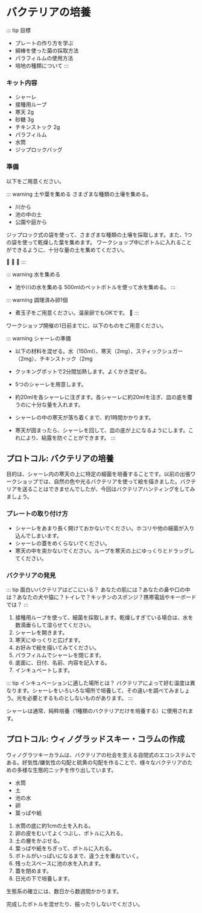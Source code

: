 # バクテリアの培養

::: tip 目標
- プレートの作り方を学ぶ
- 綿棒を使った菌の採取方法
- パラフィルムの使用方法
- 培地の種類について
:::

### キット内容

- シャーレ
- 接種用ループ
- 寒天 2g
- 砂糖 3g
- チキンストック 2g
- パラフィルム
- 水筒
- ジップロックバッグ

### 準備

以下をご用意ください。

::: warning 土や葉を集める
さまざまな種類の土壌を集める。
- 川から
- 池の中の土
- 公園や庭から

ジップロック式の袋を使って、さまざまな種類の土壌を採取します。また、1つの袋を使って乾燥した葉を集めます。
ワークショップ中にボトルに入れることができるように、十分な量の土を集めてください。

:leaves: :leaves: :leaves:
:::

::: warning 水を集める
- 池や川の水を集める
500mlのペットボトルを使って水を集める。
:::

::: warning 調理済み卵1個
- 煮玉子をご用意ください。温泉卵でもOKです。
:egg:
:::

ワークショップ開催の1日前までに、以下のものをご用意ください。

::: warning シャーレの準備

- 以下の材料を混ぜる。水（150ml）、寒天（2mg）、スティックシュガー（2mg）、チキンストック（2mg

- クッキングポットで2分間加熱します。よくかき混ぜる。

- 5つのシャーレを用意します。

- 約20mlを各シャーレに注ぎます。各シャーレに約20mlを注ぎ、皿の底を覆うのに十分な量を入れます。

- シャーレの中の寒天が落ち着くまで、約1時間かかります。

- 寒天が固まったら、シャーレを回して、皿の底が上になるようにします。これにより、結露を防ぐことができます。
:::

## プロトコル: バクテリアの培養

目的は、シャーレ内の寒天の上に特定の細菌を培養することです。以前の出張ワークショップでは、自然の色や光るバクテリアを使って絵を描きました。バクテリアを送ることはできませんでしたが、今回はバクテリアハンティングをしてみましょう。

### プレートの取り付け方

- シャーレをあまり長く開けておかないでください。ホコリや他の細菌が入り込んでしまいます。
- シャーレの蓋をめくらないでください。
- 寒天の中を突かないでください。ループを寒天の上にゆっくりとドラッグしてください。

### バクテリアの発見

::: tip 面白いバクテリアはどこにいる？
あなたの肌には？あなたの鼻や口の中は？あなたの犬や猫に？トイレで？キッチンのスポンジ？携帯電話やキーボードでは？
:::

1. 接種用ループを使って、細菌を採取します。乾燥しすぎている場合は、水を数滴垂らして湿らせてください。
2. シャーレを開きます。
3. 寒天にゆっくりと広げます。
4. お好みで絵を描いてみてください。
5. パラフィルムでシャーレを閉じます。
6. 底面に、日付、名前、内容を記入する。
7. インキュベートします。

::: tip インキュベーションに適した場所とは？
バクテリアによって好む温度は異なります。シャーレをいろいろな場所で培養して、その違いを調べてみましょう。光を必要とするものとしないものがあります。
:::

シャーレは通常、純粋培養（1種類のバクテリアだけを培養する）に使用されます。

## プロトコル: ウィノグラッドスキー・コラムの作成

ウィノグラツキーカラムは、バクテリアの社会を支える自閉式のエコシステムである。好気性/嫌気性の勾配と硫黄の勾配を作ることで、様々なバクテリアのための多様な生態的ニッチを作り出しています。

- 水筒
- 土
- 池の水
- 卵
- 葉っぱや紙

1. 水筒の底に約1cmの土を入れる。
2. 卵の皮をむいてよくつぶし、ボトルに入れる。
3. 土の層をかぶせる。
4. 葉っぱや紙をちぎって、ボトルに入れる。
5. ボトルがいっぱいになるまで、違う土を重ねていく。
6. 残ったスペースに池の水を入れます。
7. 蓋を閉めます。
8. 日光の下で培養します。

生態系の確立には、数日から数週間かかります。

完成したボトルを混ぜたり、振ったりしないでください。
